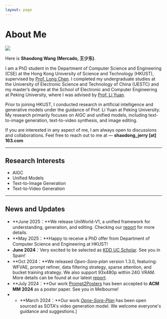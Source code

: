 ```yaml
---
layout: page
---
```


# About Me

<img src="wsd_pku.jpg" class="floatpic">

Here is **Shaodong Wang (Mercado, 王少东)**.<br>

I am a PhD student in the Department of Computer Science and Engineering (CSE) at the Hong Kong University of Science and Technology (HKUST), supervised by [Prof. Long Chen](https://cse.hkust.edu.hk/admin/people/faculty/profile/longchen). I completed my undergraduate studies at the University of Electronic Science and Technology of China (UESTC) and my master’s degree at the School of Electronic and Computer Engineering at Peking University, where I was advised by [Prof. Li Yuan](https://www.ece.pku.edu.cn/info/1046/2678.htm).

Prior to joining HKUST, I conducted research in artificial intelligence and generative models under the guidance of Prof. Li Yuan at Peking University. My research primarily focuses on AIGC and unified models, including text-to-image generation, text-to-video synthesis, and image editing.

If you are interested in any aspect of me, I am always open to discussions and collaborations. Feel free to reach out to me at — **shaodong_jerry [at] 163.com**

---

## Research Interests

- AIGC
- Unified Models
- Text-to-Image Generation
- Text-to-Video Generation

---

## News and Updates

- **June 2025：**We release UniWorld-V1, a unified framework for understanding, generation, and editing. Checking our [report](https://arxiv.org/abs/2506.03147) for more details.
- **May 2025：**Happy to receive a PhD offer from Department of Computer Science and Engineering at HKUST!
- **June 2024**：Very excited to be selected as [KDD UC Scholar](https://kdd2024.kdd.org/undergraduate-consortium/). See you in Spain!
- **Oct 2024：**We released *Open-Sora-plan* version 1.3.0, featuring: WFVAE, prompt refiner, data filtering strategy, sparse attention, and bucket training strategy. We also support 93x480p within 24G VRAM. More details can be found at our latest [report](https://github.com/PKU-YuanGroup/Open-Sora-Plan/blob/main/docs/Report-v1.3.0.md).
- **July 2024：**Our work [Prompt2Posters](https://dl.acm.org/doi/10.1145/3664647.3681495) has been accepted to **ACM MM 2024** as a poster paper. See you in Melbourne!
- - **March 2024：**Our work [*Opne-Sora-Plan*](https://github.com/PKU-YuanGroup/Open-Sora-Plan) has been open sourced as SOTA's video generation model. We welcome everyone's guidance and suggestions.]

<br>